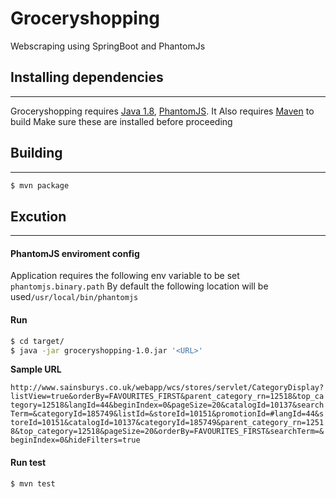# Groceryshopping
Webscraping using SpringBoot and PhantomJs

## Installing dependencies
---
Groceryshopping requires [Java 1.8](https://www.java.com/en/download/),  [PhantomJS](http://phantomjs.org/). It Also requires [Maven](https://maven.apache.org/download.cgi) to build
Make sure these are installed before proceeding

## Building
---
```sh
$ mvn package
```

## Excution
---
#### PhantomJS enviroment config

Application requires the following env variable to be set `phantomjs.binary.path`
By default the following location will be used`/usr/local/bin/phantomjs`
#### Run
```sh
$ cd target/
$ java -jar groceryshopping-1.0.jar '<URL>'
```
**Sample URL**

```http://www.sainsburys.co.uk/webapp/wcs/stores/servlet/CategoryDisplay?listView=true&orderBy=FAVOURITES_FIRST&parent_category_rn=12518&top_category=12518&langId=44&beginIndex=0&pageSize=20&catalogId=10137&searchTerm=&categoryId=185749&listId=&storeId=10151&promotionId=#langId=44&storeId=10151&catalogId=10137&categoryId=185749&parent_category_rn=12518&top_category=12518&pageSize=20&orderBy=FAVOURITES_FIRST&searchTerm=&beginIndex=0&hideFilters=true```

#### Run test
```sh
$ mvn test
```
